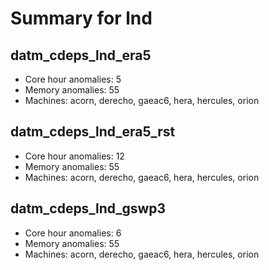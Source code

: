 # Summary for lnd

## datm_cdeps_lnd_era5
- Core hour anomalies: 5
- Memory anomalies: 55
- Machines: acorn, derecho, gaeac6, hera, hercules, orion

## datm_cdeps_lnd_era5_rst
- Core hour anomalies: 12
- Memory anomalies: 55
- Machines: acorn, derecho, gaeac6, hera, hercules, orion

## datm_cdeps_lnd_gswp3
- Core hour anomalies: 6
- Memory anomalies: 55
- Machines: acorn, derecho, gaeac6, hera, hercules, orion

